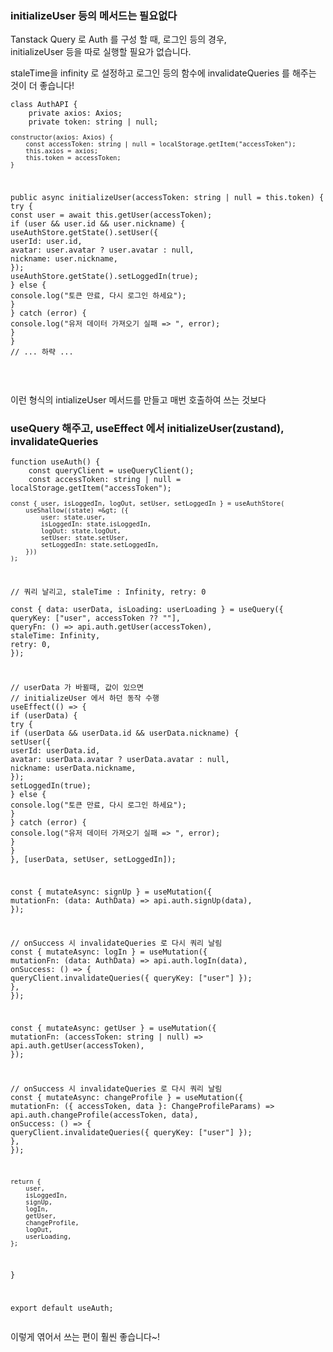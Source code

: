 <h3 data-ke-size="size23">initializeUser 등의 메서드는 필요없다</h3>
<p data-ke-size="size16">Tanstack Query 로 Auth 를 구성 할 때, 로그인 등의 경우,<br />initializeUser 등을 따로 실행할 필요가 없습니다.</p>
<p data-ke-size="size16">staleTime을 infinity 로 설정하고 로그인 등의 함수에 invalidateQueries 를 해주는 것이 더 좋습니다!</p>
<pre class="typescript"><code>class AuthAPI {
    private axios: Axios;
    private token: string | null;
<pre><code>constructor(axios: Axios) {
    const accessToken: string | null = localStorage.getItem(&quot;accessToken&quot;);
    this.axios = axios;
    this.token = accessToken;
}
</code></pre>
<p>public async initializeUser(accessToken: string | null = this.token) {
try {
const user = await this.getUser(accessToken);
if (user &amp;&amp; user.id &amp;&amp; user.nickname) {
useAuthStore.getState().setUser({
userId: user.id,
avatar: user.avatar ? user.avatar : null,
nickname: user.nickname,
});
useAuthStore.getState().setLoggedIn(true);
} else {
console.log(&quot;토큰 만료, 다시 로그인 하세요&quot;);
}
} catch (error) {
console.log(&quot;유저 데이터 가져오기 실패 =&gt; &quot;, error);
}
}
// ... 하략 ...</code></pre></p>
<p style="color: #333333; text-align: start;" data-ke-size="size16">&nbsp;</p>
<p data-ke-size="size16">이런 형식의 intializeUser 메서드를 만들고 매번 호출하여 쓰는 것보다</p>
<h3 data-ke-size="size23">useQuery 해주고, useEffect 에서 initializeUser(zustand), invalidateQueries</h3>
<pre class="typescript" data-ke-language="typescript"><code>function useAuth() {
    const queryClient = useQueryClient();
    const accessToken: string | null = localStorage.getItem("accessToken");
<pre><code>const { user, isLoggedIn, logOut, setUser, setLoggedIn } = useAuthStore(
    useShallow((state) =&amp;gt; ({
        user: state.user,
        isLoggedIn: state.isLoggedIn,
        logOut: state.logOut,
        setUser: state.setUser,
        setLoggedIn: state.setLoggedIn,
    }))
);
</code></pre>
<p>// 쿼리 날리고, staleTime : Infinity, retry: 0<br>
const { data: userData, isLoading: userLoading } = useQuery({
queryKey: [&quot;user&quot;, accessToken ?? &quot;&quot;],
queryFn: () =&gt; api.auth.getUser(accessToken),
staleTime: Infinity,
retry: 0,
});</p>
<p>// userData 가 바뀔때, 값이 있으면
// initializeUser 에서 하던 동작 수행
useEffect(() =&gt; {
if (userData) {
try {
if (userData &amp;&amp; userData.id &amp;&amp; userData.nickname) {
setUser({
userId: userData.id,
avatar: userData.avatar ? userData.avatar : null,
nickname: userData.nickname,
});
setLoggedIn(true);
} else {
console.log(&quot;토큰 만료, 다시 로그인 하세요&quot;);
}
} catch (error) {
console.log(&quot;유저 데이터 가져오기 실패 =&gt; &quot;, error);
}
}
}, [userData, setUser, setLoggedIn]);</p>
<p>const { mutateAsync: signUp } = useMutation({
mutationFn: (data: AuthData) =&gt; api.auth.signUp(data),
});</p>
<p>// onSuccess 시 invalidateQueries 로 다시 쿼리 날림
const { mutateAsync: logIn } = useMutation({
mutationFn: (data: AuthData) =&gt; api.auth.logIn(data),
onSuccess: () =&gt; {
queryClient.invalidateQueries({ queryKey: [&quot;user&quot;] });
},
});</p>
<p>const { mutateAsync: getUser } = useMutation({
mutationFn: (accessToken: string | null) =&gt;
api.auth.getUser(accessToken),
});</p>
<p>// onSuccess 시 invalidateQueries 로 다시 쿼리 날림
const { mutateAsync: changeProfile } = useMutation({
mutationFn: ({ accessToken, data }: ChangeProfileParams) =&gt;
api.auth.changeProfile(accessToken, data),
onSuccess: () =&gt; {
queryClient.invalidateQueries({ queryKey: [&quot;user&quot;] });
},
});</p>
<pre><code>return {
    user,
    isLoggedIn,
    signUp,
    logIn,
    getUser,
    changeProfile,
    logOut,
    userLoading,
};
</code></pre>
<p>}</p>
<p>export default useAuth;</code></pre></p>
<p data-ke-size="size16">이렇게 엮어서 쓰는 편이 훨씬 좋습니다~!</p>